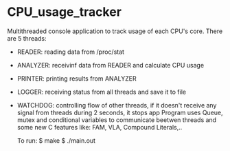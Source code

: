 # CPU_usage_tracker

Multithreaded console application to track usage of each CPU's core.
There are 5 threads:

- READER: reading data from /proc/stat
- ANALYZER: receivinf data from READER and calculate CPU usage
- PRINTER: printing results from ANALYZER
- LOGGER: receiving status from all threads and save it to file
- WATCHDOG: controlling flow of other threads, if it doesn't receive any signal from threads during 2 seconds, it stops app
  Program uses Queue, mutex and conditional variables to communicate beetwen threads and some new C features like: FAM, VLA, Compound Literals,..

  To run:
  $ make
  $ ./main.out
